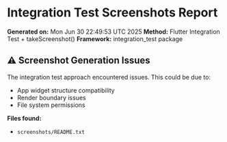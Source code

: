 # Integration Test Screenshots Report

**Generated on:** Mon Jun 30 22:49:53 UTC 2025
**Method:** Flutter Integration Test + takeScreenshot()
**Framework:** integration_test package

## ⚠️ Screenshot Generation Issues

The integration test approach encountered issues. This could be due to:
- App widget structure compatibility
- Render boundary issues
- File system permissions

**Files found:**
- `screenshots/README.txt`
